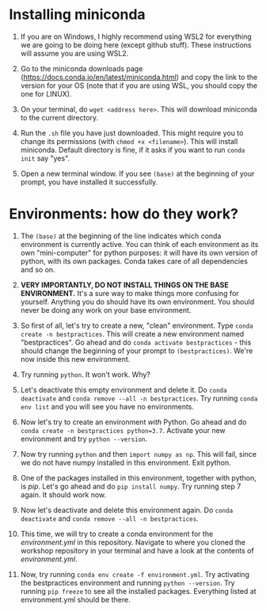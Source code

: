 # Installing miniconda

1.  If you are on Windows, I highly recommend using WSL2 for everything
    we are going to be doing here (except github stuff). These
    instructions will assume you are using WSL2.

2.  Go to the miniconda downloads page
    (<https://docs.conda.io/en/latest/miniconda.html>) and copy the link
    to the version for your OS (note that if you are using WSL, you
    should copy the one for LINUX).

3.  On your terminal, do `wget <address here>`. This will download
    miniconda to the current directory.

4.  Run the `.sh` file you have just downloaded. This might require
    you to change its permissions (with `chmod +x <filename>`). This
    will install miniconda. Default directory is fine, if it asks if you
    want to run `conda init` say "yes".

5.  Open a new terminal window. If you see `(base)` at the beginning of
    your prompt, you have installed it successfully.

# Environments: how do they work?

1.  The `(base)` at the beginning of the line indicates which conda
    environment is currently active. You can think of each environment
    as its own "mini-computer" for python purposes: it will have its own
    version of python, with its own packages. Conda takes care of all
    dependencies and so on.

2.  **VERY IMPORTANTLY, DO NOT INSTALL THINGS ON THE BASE ENVIRONMENT.**
    It's a sure way to make things more confusing for yourself. Anything
    you do should have its own environment. You should never be doing
    any work on your base environment.

3.  So first of all, let's try to create a new, "clean" environment.
    Type `conda create -n bestpractices`. This will create a new
    environment named "bestpractices". Go ahead and do `conda activate
    bestpractices` - this should change the beginning of your prompt
    to `(bestpractices)`. We're now inside this new environment.

4.  Try running `python`. It won't work. Why?

5.  Let's deactivate this empty environment and delete it. Do `conda
    deactivate` and `conda remove --all -n bestpractices`. Try running
    `conda env list` and you will see you have no environments.

6.  Now let's try to create an environment *with* Python. Go ahead and
    do `conda create -n bestpractices python=3.7`. Activate your new
    environment and try `python --version`.

7.  Now try running `python` and then `import numpy as np`. This
    will fail, since we do not have numpy installed in this environment.
    Exit python.

8.  One of the packages installed in this environment, together with
    python, is *pip*. Let's go ahead and do `pip install numpy`. Try
    running step 7 again. It should work now.

9.  Now let's deactivate and delete this environment again. Do 
    `conda deactivate` and `conda remove --all -n bestpractices`.

10. This time, we will try to create a conda environment for the
    *environment.yml* in this repository. Navigate to where you cloned
    the workshop repository in your terminal and have a look at the
    contents of *environment.yml*. 

11. Now, try running `conda env create -f environment.yml`. Try
    activating the bestpractices environment and running 
    `python --version`. Try running `pip freeze` to see all the installed 
    packages. Everything listed at environment.yml should be there. 
